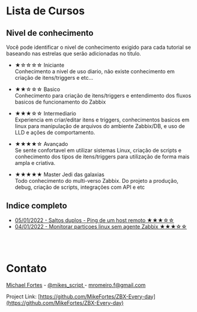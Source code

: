 # Lista de Cursos

## Nivel de conhecimento
Você pode identificar o nivel de conhecimento exigido para cada tutorial se baseando nas estrelas que serão adicionadas no titulo.

* ★☆☆☆☆ Iniciante<br>
Conhecimento a nivel de uso diario, não existe conhecimento em criação de itens/triggers e etc...<br>

* ★★☆☆☆ Basico<br>
Conhecimento para criação de itens/triggers e entendimento dos fluxos basicos de funcionamento do Zabbix<br>
* ★★★☆☆ Intermediario<br>
Experiencia em criar/editar itens e triggers, conhecimentos basicos em linux para manipulação de arquivos do ambiente Zabbix/DB, e uso de LLD e ações de comportamento.<br>
* ★★★★☆ Avançado<br>
Se sente confortavel em utilizar sistemas Linux, criação de scripts e conhecimento dos tipos de itens/triggers para utilização de forma mais ampla e criativa.<br>
* ★★★★★ Master Jedi das galaxias<br>
Todo conhecimento do multi-verso Zabbix. Do projeto a produção, debug, criação de scripts, integrações com API e etc<br>


## Indice completo
- [ 05/01/2022 - Saltos duplos - Ping de um host remoto ★★★☆☆](https://github.com/MikeFortes/ZBX-Every-day/blob/main/Listas/2022/05012022.md)
- [ 04/01/2022 - Monitorar partiçoes linux sem agente Zabbix ★★★☆☆](https://github.com/MikeFortes/ZBX-Every-day/blob/main/Listas/2022/04012022.md)


<br><br>


# Contato

[Michael Fortes](https://www.linkedin.com/in/mikefortes/) - [@mikes_script
](https://twitter.com/mikes_script) - mromeiro.f@gmail.com

Project Link: [https://github.com/MikeFortes/ZBX-Every-day](https://github.com/MikeFortes/ZBX-Every-day)



